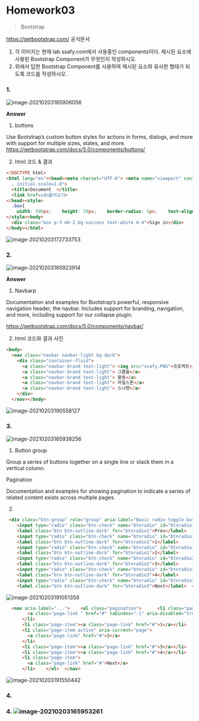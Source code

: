 # Homework03

> Bootstrap

https://getbootstrap.com/ 공식문서
1) 각  이미지는 현재 lab.ssafy.com에서 사용중인 components이다.  제시된 요소에 사용된 Bootstrap Component가 무엇인지 작성하시오.
2) 위에서 답한 Bootstrap Component를 사용하여 제시된 요소와 유사한 형태가 되도록 코드를 작성하시오.

### 1.

![image-20210203165906056](web_03_homework.assets/image-20210203165906056.png)

**Answer**

1) buttons

Use Bootstrap’s custom button styles for actions in forms, dialogs, and more with support for multiple sizes, states, and more. https://getbootstrap.com/docs/5.0/components/buttons/

2)  html 코드 & 결과

```html
<!DOCTYPE html>
<html lang="en"><head><meta charset="UTF-8"> <meta name="viewport" content="width=
  , initial-scale=1.0">
  <title>Document  </title>
  <link href=cdn불러오기>
</head><style>
  .box{
    width: 500px;    height: 50px;    border-radius: 5px;    text-align: center;  }
</style><body>
  <div class="box p-3 mb-2 bg-success text-white m-4">Sign in</div>
</body></html>
```

![image-20210203172733753](web_03_homework.assets/image-20210203172733753.png)



### 2.

![image-20210203165923914](web_03_homework.assets/image-20210203165923914.png)

**Answer**

1) Navbarp

Documentation and examples for Bootstrap’s powerful, responsive navigation header, the navbar. Includes support for branding, navigation, and more, including support for our collapse plugin.

https://getbootstrap.com/docs/5.0/components/navbar/

2) html 코드와 결과 사진

```html
<body>
  <nav class="navbar navbar-light bg-dark">
    <div class="container-fluid">
      <a class="navbar-brand text-light"> <img src="ssafy.PNG">프로젝트</a>
      <a class="navbar-brand text-light"> 그룹들</a>
      <a class="navbar-brand text-light"> 활동</a>
      <a class="navbar-brand text-light"> 마일스톤</a>
      <a class="navbar-brand text-light"> 스니펫</a>
    </div>
  </nav></body>
```

![image-20210203190558127](web_03_homework.assets/image-20210203190558127.png)

### 3.

![image-20210203165938256](web_03_homework.assets/image-20210203165938256.png)

1) Button group

Group a series of buttons together on a single line or stack them in a vertical column.

 Pagination

Documentation and examples for showing pagination to indicate a series of related content exists across multiple pages.

2)

```html
 <div class="btn-group" role="group" aria-label="Basic radio toggle button group">
    <input type="radio" class="btn-check" name="btnradio" id="btnradio1" autocomplete="off" >
    <label class="btn btn-outline-dark" for="btnradio1">Prev</label>
    <input type="radio" class="btn-check" name="btnradio" id="btnradio1" autocomplete="off" checked>
    <label class="btn btn-outline-dark" for="btnradio1">1</label>
    <input type="radio" class="btn-check" name="btnradio" id="btnradio1" autocomplete="off" >
    <label class="btn btn-outline-dark" for="btnradio1">2</label>
    <input type="radio" class="btn-check" name="btnradio" id="btnradio2" autocomplete="off">
    <label class="btn btn-outline-dark" for="btnradio2">3</label>
    <input type="radio" class="btn-check" name="btnradio" id="btnradio3" autocomplete="off">
    <label class="btn btn-outline-dark" for="btnradio3">4</label>
    <input type="radio" class="btn-check" name="btnradio" id="btnradio3" autocomplete="off">
    <label class="btn btn-outline-dark" for="btnradio3">Next</label>  </div>
```

![image-20210203191051359](web_03_homework.assets/image-20210203191051359.png)

```html
  <nav aria-label="...">    <ul class="pagination">      <li class="page-item disabled">
        <a class="page-link " href="#" tabindex="-1" aria-disabled="true">Prev</a>
      </li>
      <li class="page-item"><a class="page-link" href="#">1</a></li>
      <li class="page-item active" aria-current="page">
        <a class="page-link" href="#">2</a>
      </li>
      <li class="page-item"><a class="page-link" href="#">3</a></li>
      <li class="page-item"><a class="page-link" href="#">4</a></li>
      <li class="page-item">
        <a class="page-link" href="#">Next</a>
      </li>    </ul>  </nav>
```

![image-20210203191550442](web_03_homework.assets/image-20210203191550442.png)



### 4.



### 4. ![image-20210203165953261](web_03_homework.assets/image-20210203165953261.png)